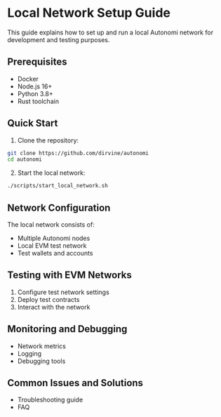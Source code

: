 # Local Network Setup Guide

This guide explains how to set up and run a local Autonomi network for development and testing purposes.

## Prerequisites

- Docker
- Node.js 16+
- Python 3.8+
- Rust toolchain

## Quick Start

1. Clone the repository:

```bash
git clone https://github.com/dirvine/autonomi
cd autonomi
```

2. Start the local network:

```bash
./scripts/start_local_network.sh
```

## Network Configuration

The local network consists of:

- Multiple Autonomi nodes
- Local EVM test network
- Test wallets and accounts

## Testing with EVM Networks

1. Configure test network settings
2. Deploy test contracts
3. Interact with the network

## Monitoring and Debugging

- Network metrics
- Logging
- Debugging tools

## Common Issues and Solutions

- Troubleshooting guide
- FAQ
